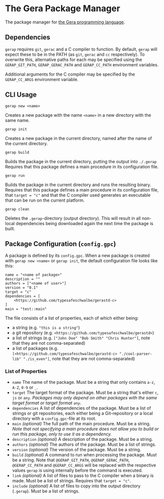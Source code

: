 # The Gera Package Manager

The package manager for [the Gera programming language](https://github.com/typesafeschwalbe/gerac).

## Dependencies

`gerap` requires `git`, `gerac` and a C compiler to function. By default, `gerap` will expect these to be in the PATH (as `git`, `gerac` and `cc` respectively). To overwrite this, alternative paths for each may be specified using the `GERAP_GIT_PATH`, `GERAP_GERAC_PATH` and `GERAP_CC_PATH` environment variables.

Additional arguments for the C compiler may be specified by the `GERAP_CC_ARGS` environment variable.

## CLI Usage

```
gerap new <name>
```
Creates a new package with the name `<name>` in a new directory with the same name.

```
gerap init
```
Creates a new package in the current directory, named after the name of the current directory.

```
gerap build
```
Builds the package in the current directory, putting the output into `./.gerap` Requires that this package defines a main procedure in its configuration file.

```
gerap run
```
Builds the package in the current directory and runs the resulting binary. Requires that this package defines a main procedure in its configuration file, that `target = "c"` and that the C compiler used generates an executable that can be run on the current platform.

```
gerap clean
```
Deletes the `.gerap`-directory (output directory). This will result in all  non-local dependencies being downloaded again the next time the package is built.

## Package Configuration (`config.gpc`)

A package is defined by its `config.gpc`. When a new package is created with `gerap new <name>` or `gerap init`, the default configuration file looks like this:
```
name = "<name of package>"
description = ""
authors = ["<name of user>"]
version = "0.1"
target = "c"
dependencies = [
    <https://github.com/typesafeschwalbe/gerastd-c>
]
main = "test::main"
```

The file consists of a list of properties, each of which either being:
- a string (e.g. `"this is a string"`)
- a git repository (e.g. `<https://github.com/typesafeschwalbe/gerastd>`)
- a list of strings (e.g. `["John Doe" "Bob Smith" "Chris Hunter"]`, note that they are not comma-separated)
- a list of packages (e.g. `[<https://github.com/typesafeschwalbe/gerastd-c> "./cool-parser-lib" "./is_even"]`, note that they are not comma-separated)

### List of Properties

- `name`
  The name of the package. Must be a string that only contains `a-z`, `A-Z`, `0-9` or `_`.
- `target`
  The target format of the package. Must be a string that's either `c`, `js` or `any`.
  *Packages may only depend on other packages with the same target format or target format `any`.*
- `dependencies`
  A list of dependencies of the package. Must be a list of strings or git repositories, each either being a Git-repository or a local directory with a `config.gpc`-file at its root.
- `main` *(optional)*
  The full path of the main procedure. Must be a string.
  *Note that not specifying a main procedure does not allow you to build or run this package, only to use it as a dependency.*
- `description` *(optional)*
  A description of the package. Must be a string.
- `authors` *(optional)*
  The authors of the package. Must be a list of strings.
- `version` *(optional)*
  The version of the package. Must be a string.
- `build` *(optional)*
  A command to run when processing the package. Must be a string.
  Note that `@GERAP_GIT_PATH`, `@GERAP_GERAC_PATH`, `@GERAP_CC_PATH` and `@GERAP_CC_ARGS` will be replaced with the respective values `gerap` is using internally before the command is executed.
- `link` *(optional)*
  A list of files to pass to the C compiler when a binary is made. Must be a list of strings. Requires that `target = "c"`.
- `include` *(optional)*
  A list of files to copy into the output directory (`.gerap`). Must be a list of strings.